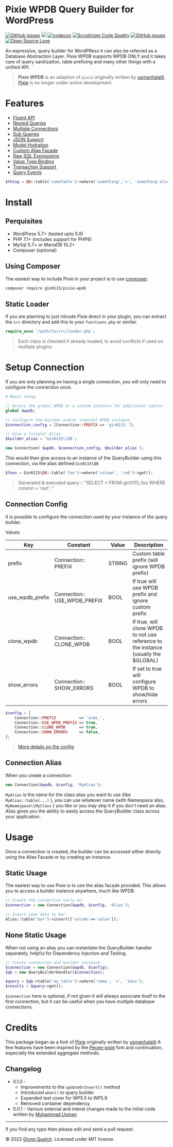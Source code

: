 # Pixie WPDB Query Builder for WordPress

[![GitHub issues](https://img.shields.io/github/release/gin0115/pixie-wpdb)](https://github.com/gin0115/pixie-wpdb/releases)
![](https://github.com/gin0115/pixie-wpdb/workflows/GitHub_CI/badge.svg " ")
[![codecov](https://codecov.io/gh/gin0115/pixie-wpdb/branch/master/graph/badge.svg?token=4yEceIaSFP)](https://codecov.io/gh/gin0115/pixie-wpdb)
[![Scrutinizer Code Quality](https://scrutinizer-ci.com/g/gin0115/pixie-wpdb/badges/quality-score.png?b=master)](https://scrutinizer-ci.com/g/gin0115/pixie-wpdb/?branch=master)
[![GitHub issues](https://img.shields.io/github/issues/gin0115/pixie-wpdb)](https://github.com/gin0115/pixie-wpdb/issues)
[![Open Source Love](https://badges.frapsoft.com/os/mit/mit.svg?v=102)]()

An expressive, query builder for WordPRess it can also be referred as a Database Abstraction Layer. Pixie WPDB supports WPDB ONLY and it takes care of query sanitization, table prefixing and many other things with a unified API.

> **Pixie WPDB** is an adaption of `pixie` originally written by [usmanhalalit](https://github.com/usmanhalalit). [Pixie](https://github.com/usmanhalalit/pixie) is no longer under active development.

# Features
* [Fluent API](https://github.com/gin0115/pixie-wpdb/wiki/Query%20Methods)
* [Nested Queries](https://github.com/gin0115/pixie-wpdb/wiki/Sub%20&%20Nested%20Queries)
* [Multiple Connections](https://github.com/gin0115/pixie-wpdb/wiki/Home#setup-connection)
* [Sub Queries](https://github.com/gin0115/pixie-wpdb/wiki/Sub%20&%20Nested%20Queries)
* [JSON Support](https://github.com/gin0115/pixie-wpdb/wiki/Json%20Methods)
* [Model Hydration](https://github.com/gin0115/pixie-wpdb/wiki/Result%20Hydration)
* [Custom Alias Facade](https://github.com/gin0115/pixie-wpdb/wiki/Home#connection-alias)
* [Raw SQL Expressions](https://github.com/gin0115/pixie-wpdb/wiki/Bindings%20&%20Raw%20Expressions)
* [Value Type Binding](https://github.com/gin0115/pixie-wpdb/wiki/Bindings%20&%20Raw%20Expressions)
* [Transaction Support](https://github.com/gin0115/pixie-wpdb/wiki/Transactions)
* [Query Events](https://github.com/gin0115/pixie-wpdb/wiki/Query%20Events)

```php
$thing = QB::table('someTable')->where('something','=', 'something else')->first();
```

# Install

## Perquisites

* WordPress 5.7+ (tested upto 5.9)
* PHP 7.1+ (includes support for PHP8)
* MySql 5.7+ or MariaDB 10.2+
* Composer (optional)

## Using Composer

The easiest way to include Pixie in your project is to use [composer](http://getcomposer.org/doc/00-intro.md#installation-nix). 

```bash
composer require gin0115/pixie-wpdb
```

## Static Loader

If you are planning to just inlcude Pixie direct in your plugin, you can extract the `src` directory and add this to your `functions.php` or similar.

```php 
require_once '/path/to/src/loader.php'; 

```
> Each class is checked if already loaded, to avoid conflicts if used on multiple plugins.

# Setup Connection

If you are only planning on having a single connection, you will only need to configure the connection once. 

```php
# Basic setup

// Access the global WPDB or a custom instance for additional tables.
global $wpdb;

// Configure the builder and/or internal WPDB instance
$connection_config = [Connection::PREFIX => 'gin0115_'];

// Give a *single* Alias
$builder_alias = 'Gin0115\\DB';

new Connection( $wpdb, $connection_config, $builder_alias );
```

This would then give access to an instance of the QueryBuilder using this connection, via the alias defined `Gin0115\DB`

```php
$foos = Gin0115\DB::table('foo')->where('column', 'red')->get();
```

> Generated & executed query :: "SELECT * FROM gin0115_foo WHERE column = 'red'; "

## Connection Config

It is possible to configure the connection used by your instance of the query builder.

Values

| Key      | Constant | Value | Description |  
| ----------- | ----------- |----------- |----------- |
| prefix      | Connection:: PREFIX       | STRING | Custom table prefix (will ignore WPDB prefix)|
| use_wpdb_prefix   | Connection:: USE_WPDB_PREFIX        | BOOL | If true will use WPDB prefix and ignore custom prefix
| clone_wpdb      | Connection:: CLONE_WPDB       | BOOL | If true, will clone WPDB to not use reference to the instance (usually the $GLOBAL)|
| show_errors | Connection:: SHOW_ERRORS | BOOL | If set to true will configure WPDB to show/hide errors |
 

```php
$config = [
    Connection::PREFIX          => 'acme_',
    Connection::USE_WPDB_PREFIX => true,
    Connection::CLONE_WPDB      => true,
    Connection::SHOW_ERRORS     => false,
];
```

> [More details on the config](https://github.com/gin0115/pixie-wpdb/wiki#connection-config)

## Connection Alias

When you create a connection:

```PHP
new Connection($wpdb, $config, 'MyAlias');
```

`MyAlias` is the name for the class alias you want to use (like `MyAlias::table(...)` ), you can use whatever name (with Namespace also, `MyNamespace\\MyClass` ) you like or you may skip it if you don't need an alias. Alias gives you the ability to easily access the QueryBuilder class across your application.

# Usage

Once a connection is created, the builder can be accessed either directly using the Alias Facade or by creating an instance.

## Static Usage

The easiest way to use Pixie is to use the alias facade provided. This allows you to access a builder instance anywhere, much like WPDB. 

```php
// Create the connection early on.
$connection = new Connection($wpdb, $config, 'Alias');

// Insert some data to bar.
Alias::table('bar')->insert(['column'=>'value']);
```

## None Static Usage

When not using an alias you can instantiate the QueryBuilder handler separately, helpful for Dependency Injection and Testing.

```PHP
// Create connection and builder instance.
$connection = new Connection($wpdb, $config);
$qb = new QueryBuilderHandler($connection);

$query = $qb->table('my_table')->where('name', '=', 'Sana');
$results = $query->get();
```

`$connection` here is optional, if not given it will always associate itself to the first connection, but it can be useful when you have multiple database connections.

# Credits

This package began as a fork of [Pixie](https://github.com/usmanhalalit/pixie) originally written by [usmanhalalit](https://github.com/usmanhalalit)
A few features have been inspired by the [Pecee-pixie](https://github.com/skipperbent/pecee-pixie/) fork and continuation, especially the extended aggregate methods.


## Changelog
* 0.1.0 - 
    * Improvements to the `updateOrInsert()` method
    * Introduced `when()` to query builder
    * Expanded test cover for WP5.5 to WP5.9 
    * Removed container dependency.
* 0.0.1 - Various external and interal changes made to the initial code written by [Muhammad Usman](http://usman.it/)
___
If you find any typo then please edit and send a pull request.

&copy; 2022 [Glynn Quelch](https://www.github.com/gin0115). Licensed under MIT license.
